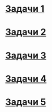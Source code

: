 # [Задачи 1](./01_fun_01.md)
# [Задачи 2](./01_fun_02.md)
# [Задачи 3](./01_fun_03.md)
# [Задачи 4](./02_graphics2d.md)
# [Задачи 5](./03_graphics3d.md)
